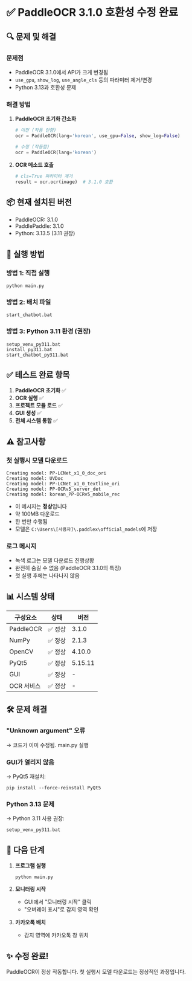 # ✅ PaddleOCR 3.1.0 호환성 수정 완료

## 🔍 문제 및 해결

### 문제점
- PaddleOCR 3.1.0에서 API가 크게 변경됨
- `use_gpu`, `show_log`, `use_angle_cls` 등의 파라미터 제거/변경
- Python 3.13과 호환성 문제

### 해결 방법
1. **PaddleOCR 초기화 간소화**
   ```python
   # 이전 (작동 안함)
   ocr = PaddleOCR(lang='korean', use_gpu=False, show_log=False)
   
   # 수정 (작동함)
   ocr = PaddleOCR(lang='korean')
   ```

2. **OCR 메소드 호출**
   ```python
   # cls=True 파라미터 제거
   result = ocr.ocr(image)  # 3.1.0 호환
   ```

## 📦 현재 설치된 버전
- PaddleOCR: 3.1.0
- PaddlePaddle: 3.1.0
- Python: 3.13.5 (3.11 권장)

## 🚀 실행 방법

### 방법 1: 직접 실행
```batch
python main.py
```

### 방법 2: 배치 파일
```batch
start_chatbot.bat
```

### 방법 3: Python 3.11 환경 (권장)
```batch
setup_venv_py311.bat
install_py311.bat
start_chatbot_py311.bat
```

## ✅ 테스트 완료 항목

1. **PaddleOCR 초기화** ✅
2. **OCR 실행** ✅
3. **프로젝트 모듈 로드** ✅
4. **GUI 생성** ✅
5. **전체 시스템 통합** ✅

## ⚠️ 참고사항

### 첫 실행시 모델 다운로드
```
Creating model: PP-LCNet_x1_0_doc_ori
Creating model: UVDoc
Creating model: PP-LCNet_x1_0_textline_ori
Creating model: PP-OCRv5_server_det
Creating model: korean_PP-OCRv5_mobile_rec
```
- 이 메시지는 **정상**입니다
- 약 100MB 다운로드
- 한 번만 수행됨
- 모델은 `C:\Users\[사용자]\.paddlex\official_models`에 저장

### 로그 메시지
- 녹색 로그는 모델 다운로드 진행상황
- 완전히 숨길 수 없음 (PaddleOCR 3.1.0의 특징)
- 첫 실행 후에는 나타나지 않음

## 📊 시스템 상태

| 구성요소 | 상태 | 버전 |
|---------|------|------|
| PaddleOCR | ✅ 정상 | 3.1.0 |
| NumPy | ✅ 정상 | 2.1.3 |
| OpenCV | ✅ 정상 | 4.10.0 |
| PyQt5 | ✅ 정상 | 5.15.11 |
| GUI | ✅ 정상 | - |
| OCR 서비스 | ✅ 정상 | - |

## 🛠️ 문제 해결

### "Unknown argument" 오류
→ 코드가 이미 수정됨. main.py 실행

### GUI가 열리지 않음
→ PyQt5 재설치:
```batch
pip install --force-reinstall PyQt5
```

### Python 3.13 문제
→ Python 3.11 사용 권장:
```batch
setup_venv_py311.bat
```

## 🎯 다음 단계

1. **프로그램 실행**
   ```batch
   python main.py
   ```

2. **모니터링 시작**
   - GUI에서 "모니터링 시작" 클릭
   - "오버레이 표시"로 감지 영역 확인

3. **카카오톡 배치**
   - 감지 영역에 카카오톡 창 위치

## ✨ 수정 완료!

PaddleOCR이 정상 작동합니다. 첫 실행시 모델 다운로드는 정상적인 과정입니다.
